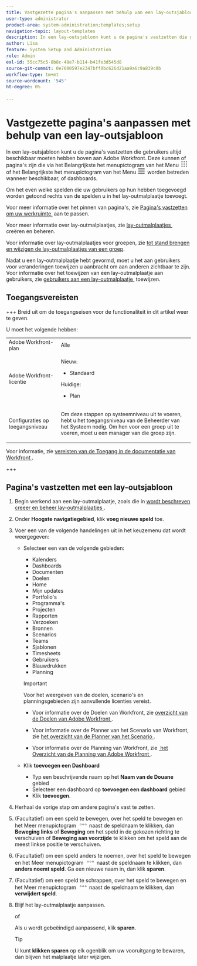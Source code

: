 ```yaml
---
title: Vastgezette pagina's aanpassen met behulp van een lay-outsjabloon
user-type: administrator
product-area: system-administration;templates;setup
navigation-topic: layout-templates
description: In een lay-outsjabloon kunt u de pagina's vastzetten die gebruikers altijd beschikbaar moeten hebben boven aan Adobe Workfront. Dit kunnen pagina's zijn die via het hoofdmenu of dashboards worden benaderd.
author: Lisa
feature: System Setup and Administration
role: Admin
exl-id: 55cc75c5-8b8c-48e7-b114-b41fe3d545d8
source-git-commit: 0e7000597e2347bff0bc626d21aa9a6c9a839c0b
workflow-type: tm+mt
source-wordcount: '545'
ht-degree: 0%

---
```


# Vastgezette pagina&#39;s aanpassen met behulp van een lay-outsjabloon

In een lay-outsjabloon kunt u de pagina&#39;s vastzetten die gebruikers altijd beschikbaar moeten hebben boven aan Adobe Workfront. Deze kunnen of pagina&#39;s zijn die via het Belangrijkste het menupictogram van het Menu ![&#x200B; Belangrijkste &#x200B;](assets/main-menu-icon.png) of het Belangrijkste het menupictogram van het Menu ![&#x200B; &#x200B;](assets/main-menu-icon-left-nav.png) worden betreden wanneer beschikbaar, of dashboards.

Om het even welke spelden die uw gebruikers op hun hebben toegevoegd worden getoond rechts van de spelden u in het lay-outmalplaatje toevoegt.

Voor meer informatie over het pinnen van pagina&#39;s, zie [&#x200B; Pagina&#39;s vastzetten om uw werkruimte &#x200B;](../../../workfront-basics/the-new-workfront-experience/pin-pages.md) aan te passen.

Voor meer informatie over lay-outmalplaatjes, zie [&#x200B; lay-outmalplaatjes &#x200B;](../../../administration-and-setup/customize-workfront/use-layout-templates/create-and-manage-layout-templates.md) creëren en beheren.

Voor informatie over lay-outmalplaatjes voor groepen, zie [&#x200B; tot stand brengen en wijzigen de lay-outmalplaatjes van een groep &#x200B;](../../../administration-and-setup/manage-groups/work-with-group-objects/create-and-modify-a-groups-layout-templates.md).

Nadat u een lay-outmalplaatje hebt gevormd, moet u het aan gebruikers voor veranderingen toewijzen u aanbracht om aan anderen zichtbaar te zijn. Voor informatie over het toewijzen van een lay-outmalplaatje aan gebruikers, zie [&#x200B; gebruikers aan een lay-outmalplaatje &#x200B;](../use-layout-templates/assign-users-to-layout-template.md) toewijzen.

## Toegangsvereisten

+++ Breid uit om de toegangseisen voor de functionaliteit in dit artikel weer te geven.

U moet het volgende hebben:

<table style="table-layout:auto"> 
 <col> 
 <col> 
 <tbody> 
  <tr> 
   <td role="rowheader">Adobe Workfront-plan</td> 
   <td>Alle</td> 
  </tr> 
  <tr> 
   <td role="rowheader">Adobe Workfront-licentie</td> 
   <td> 
      <p>Nieuw:</p>
         <ul>
         <li><p>Standaard</p></li>
         </ul>
      <p>Huidige:</p>
         <ul>
         <li><p>Plan</p></li>
         </ul>
   </td>
  </tr> 
  <tr> 
   <td role="rowheader">Configuraties op toegangsniveau</td> 
   <td> <p>Om deze stappen op systeemniveau uit te voeren, hebt u het toegangsniveau van de Beheerder van het Systeem nodig.
Om hen voor een groep uit te voeren, moet u een manager van die groep zijn.</p> </td> 
  </tr> 
 </tbody> 
</table>

Voor informatie, zie [&#x200B; vereisten van de Toegang in de documentatie van Workfront &#x200B;](/help/quicksilver/administration-and-setup/add-users/access-levels-and-object-permissions/access-level-requirements-in-documentation.md).

+++

## Pagina&#39;s vastzetten met een lay-outsjabloon

1. Begin werkend aan een lay-outmalplaatje, zoals die in [&#x200B; wordt beschreven creeer en beheer lay-outmalplaatjes &#x200B;](../../../administration-and-setup/customize-workfront/use-layout-templates/create-and-manage-layout-templates.md).
1. Onder **Hoogste navigatiegebied**, klik **voeg nieuwe speld** toe.

1. Voer een van de volgende handelingen uit in het keuzemenu dat wordt weergegeven:

   * Selecteer een van de volgende gebieden:

      * Kalenders
      * Dashboards
      * Documenten
      * Doelen
      * Home
      * Mijn updates
      * Portfolio&#39;s
      * Programma&#39;s
      * Projecten
      * Rapporten
      * Verzoeken
      * Bronnen
      * Scenarios
      * Teams
      * Sjablonen
      * Timesheets
      * Gebruikers
      * Blauwdrukken
      * Planning

     >[!IMPORTANT]
     >
     >Voor het weergeven van de doelen, scenario&#39;s en planningsgebieden zijn aanvullende licenties vereist.
     >
     >* Voor informatie over de Doelen van Workfront, zie [&#x200B; overzicht van de Doelen van Adobe Workfront &#x200B;](../../../workfront-goals/goal-management/wf-goals-overview.md).
     >
     >* Voor informatie over de Planner van het Scenario van Workfront, zie [&#x200B; het overzicht van de Planner van het Scenario &#x200B;](../../../scenario-planner/scenario-planner-overview.md).
     >
     >* Voor informatie over de Planning van Workfront, zie [&#x200B; het Overzicht van de Planning van Adobe Workfront &#x200B;](/help/quicksilver/planning/general/planning-overview.md).

   * Klik **toevoegen een Dashboard**
      * Typ een beschrijvende naam op het <!--**Quick link name**-->**Naam van de Douane** gebied
      * Selecteer een dashboard op **toevoegen een dashboard** gebied <!-- dropdown for existing or canvas dashboard, called "Choose a dashboard" now -->
      * Klik **toevoegen**.

1. Herhaal de vorige stap om andere pagina&#39;s vast te zetten.

1. (Facultatief) om een speld te bewegen, over het speld te bewegen en het Meer menupictogram ![&#x200B; Meer pictogram &#x200B;](assets/more-icon.png) naast de speldnaam te klikken, dan **Beweging links** of **Beweging** om het speld in de gekozen richting te verschuiven of **Beweging aan voorzijde** te klikken om het speld aan de meest linkse positie te verschuiven.

1. (Facultatief) om een speld anders te noemen, over het speld te bewegen en het Meer menupictogram ![&#x200B; Meer pictogram &#x200B;](assets/more-icon.png) naast de speldnaam te klikken, dan **anders noemt speld**. Ga een nieuwe naam in, dan klik **sparen**.

1. (Facultatief) om een speld te schrappen, over het speld te bewegen en het Meer menupictogram ![&#x200B; Meer pictogram &#x200B;](assets/more-icon.png) naast de speldnaam te klikken, dan **verwijdert speld**.

1. Blijf het lay-outmalplaatje aanpassen.

   of

   Als u wordt gebeëindigd aanpassend, klik **sparen**.

   >[!TIP]
   >
   >U kunt **klikken sparen** op elk ogenblik om uw vooruitgang te bewaren, dan blijven het malplaatje later wijzigen.
